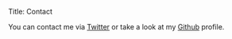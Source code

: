 Title: Contact

You can contact me via [Twitter](https://twitter.com/alapshindev) or take a look
at my [Github](https://github.com/alapshin">alapshin) profile.
